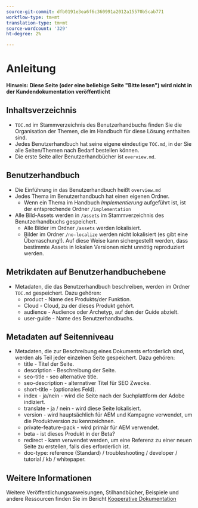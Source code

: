```yaml
---
source-git-commit: dfb0191e3ea6f6c360991a2012a15570b5cab771
workflow-type: tm+mt
translation-type: tm+mt
source-wordcount: '329'
ht-degree: 2%

---
```

# Anleitung

**Hinweis: Diese Seite (oder eine beliebige Seite &quot;Bitte lesen&quot;) wird nicht in der Kundendokumentation veröffentlicht**

## Inhaltsverzeichnis

+ `TOC.md` im Stammverzeichnis des Benutzerhandbuchs finden Sie die Organisation der Themen, die im Handbuch für diese Lösung enthalten sind.
+ Jedes Benutzerhandbuch hat seine eigene eindeutige `TOC.md`, in der Sie alle Seiten/Themen nach Bedarf bestellen können.
+ Die erste Seite aller Benutzerhandbücher ist `overview.md`.

## Benutzerhandbuch

+ Die Einführung in das Benutzerhandbuch heißt `overview.md`
+ Jedes Thema im Benutzerhandbuch hat einen eigenen Ordner.
   + Wenn ein Thema im Handbuch *Implementierung* aufgeführt ist, ist der entsprechende Ordner `/implementation`
+ Alle Bild-Assets werden in `/assets` im Stammverzeichnis des Benutzerhandbuchs gespeichert.
   + Alle Bilder im Ordner `/assets` werden lokalisiert.
   + Bilder im Ordner `/no-localize` werden nicht lokalisiert (es gibt eine Überraschung!). Auf diese Weise kann sichergestellt werden, dass bestimmte Assets in lokalen Versionen nicht unnötig reproduziert werden.

## Metrikdaten auf Benutzerhandbuchebene

+ Metadaten, die das Benutzerhandbuch beschreiben, werden im Ordner `TOC.md` gespeichert. Dazu gehören:
   + product - Name des Produkts/der Funktion.
   + Cloud - Cloud, zu der dieses Produkt gehört.
   + audience - Audience oder Archetyp, auf den der Guide abzielt.
   + user-guide - Name des Benutzerhandbuchs.

## Metadaten auf Seitenniveau

+ Metadaten, die zur Beschreibung eines Dokuments erforderlich sind, werden als Teil jeder einzelnen Seite gespeichert. Dazu gehören:
   + title - Titel der Seite.
   + description - Beschreibung der Seite.
   + seo-title - seo alternative title.
   + seo-description - alternativer Titel für SEO Zwecke.
   + short-title - (optionales Feld).
   + index - ja/nein - wird die Seite nach der Suchplattform der Adobe indiziert.
   + translate - ja / nein - wird diese Seite lokalisiert.
   + version - wird hauptsächlich für AEM und Kampagne verwendet, um die Produktversion zu kennzeichnen.
   + private-feature-pack - wird primär für AEM verwendet.
   + beta - ist dieses Produkt in der Beta?
   + redirect - kann verwendet werden, um eine Referenz zu einer neuen Seite zu erstellen, falls dies erforderlich ist.
   + doc-type: reference (Standard) / troubleshooting / developer / tutorial / kb / whitepaper.

## Weitere Informationen

Weitere Veröffentlichungsanweisungen, Stilhandbücher, Beispiele und andere Ressourcen finden Sie im Bericht [Kooperative Dokumentation](https://git.corp.adobe.com/AdobeDocs/collaborative-doc-instructions)
